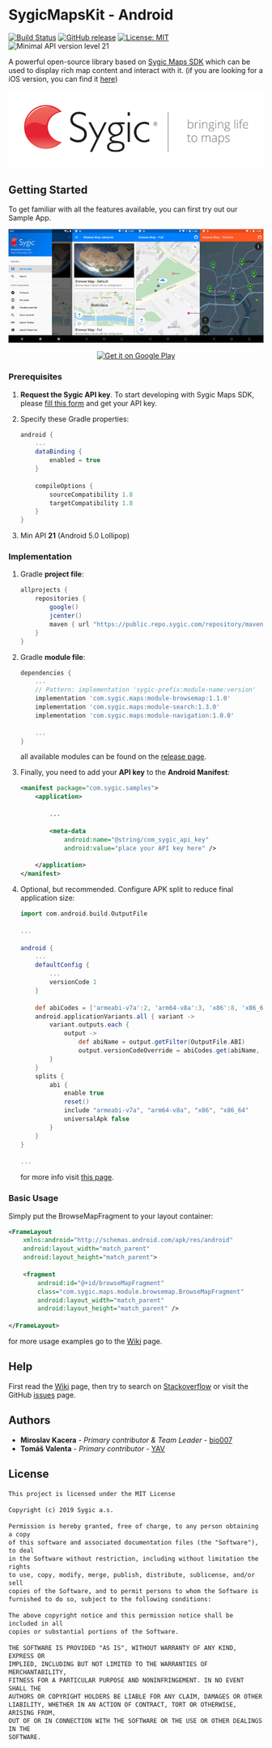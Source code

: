 # SygicMapsKit - Android

[![Build Status](https://travis-ci.com/Sygic/sygic-maps-kit-android.svg?branch=master)][8] [![GitHub release](https://img.shields.io/github/release/Sygic/sygic-maps-kit-android.svg)][1] [![License: MIT](https://img.shields.io/github/license/Sygic/sygic-maps-kit-android.svg)][12] ![Minimal API version level 21](https://img.shields.io/badge/API_level-21-green.svg)

A powerful open-source library based on [Sygic Maps SDK][5] which can be used to display rich map content and interact with it.
(if you are looking for a iOS version, you can find it [here][4])

<p align="center"><img src="assets/images/sygic_logo.png" alt="Sygic Logo"></p>

## Getting Started

To get familiar with all the features available, you can first try out our Sample App.

<p align="center"><a href="assets/images/screenshots_orig.png" target="_blank"><img src="assets/images/screenshots.png" alt="Screenshots"></a></p>
<p align="center"><a href="https://play.google.com/store/apps/details?id=com.sygic.samples" target="_blank"><img src="https://play.google.com/intl/en_us/badges/images/generic/en_badge_web_generic.png" alt="Get it on Google Play" height="80"></a></p>

### Prerequisites

1. **Request the Sygic API key**. To start developing with Sygic Maps SDK, please [fill this form][6] and get your API key.

2. Specify these Gradle properties:

    ```gradle
    android {
        ...
        dataBinding {
            enabled = true
        }
    
        compileOptions {
            sourceCompatibility 1.8
            targetCompatibility 1.8
        }
    }
    ```

3. Min API **21** (Android 5.0 Lollipop)

### Implementation

1. Gradle **project file**:

    ```gradle
    allprojects {
        repositories {
            google()
            jcenter()
            maven { url "https://public.repo.sygic.com/repository/maven-sygic-releases/" }
        }
    }
    ```

2. Gradle **module file**:

    ```gradle
    dependencies {
        ...
        // Pattern: implementation 'sygic-prefix:module-name:version'
        implementation 'com.sygic.maps:module-browsemap:1.1.0'
        implementation 'com.sygic.maps:module-search:1.3.0'
        implementation 'com.sygic.maps:module-navigation:1.0.0'

        ...
    }
    ```
    
    all available modules can be found on the [release page][1].

3. Finally, you need to add your **API key** to the **Android Manifest**:

    ```xml
    <manifest package="com.sygic.samples">
        <application>
    
            ...
     
            <meta-data
                android:name="@string/com_sygic_api_key"
                android:value="place your API key here" />
    
        </application>
    </manifest>
    ```

4. Optional, but recommended. Configure APK split to reduce final application size:

    ```gradle
    import com.android.build.OutputFile
    
    ...
    
    android {
        ...
        defaultConfig {
            ...
            versionCode 1
        }
    
        def abiCodes = ['armeabi-v7a':2, 'arm64-v8a':3, 'x86':8, 'x86_64':9 ]
        android.applicationVariants.all { variant ->
            variant.outputs.each {
                output ->
                    def abiName = output.getFilter(OutputFile.ABI)
                    output.versionCodeOverride = abiCodes.get(abiName, 0) * 100000 + variant.versionCode
            }
        }
        splits {
            abi {
                enable true
                reset()
                include "armeabi-v7a", "arm64-v8a", "x86", "x86_64"
                universalApk false
            }
        }
    }
    
    ...
    ```

    for more info visit [this page][7].

### Basic Usage

Simply put the BrowseMapFragment to your layout container:

```xml
<FrameLayout
    xmlns:android="http://schemas.android.com/apk/res/android"
    android:layout_width="match_parent"
    android:layout_height="match_parent">

    <fragment
        android:id="@+id/browseMapFragment"
        class="com.sygic.maps.module.browsemap.BrowseMapFragment"
        android:layout_width="match_parent"
        android:layout_height="match_parent" />

</FrameLayout>
```

for more usage examples go to the [Wiki][2] page.

## Help

First read the [Wiki][2] page, then try to search on [Stackoverflow][9] or visit the GitHub [issues][3] page.

## Authors

* **Miroslav Kacera** - *Primary contributor & Team Leader* - [bio007][10]
* **Tomáš Valenta** - *Primary contributor* - [YAV][11]

## License

    This project is licensed under the MIT License

    Copyright (c) 2019 Sygic a.s.
    
    Permission is hereby granted, free of charge, to any person obtaining a copy
    of this software and associated documentation files (the "Software"), to deal
    in the Software without restriction, including without limitation the rights
    to use, copy, modify, merge, publish, distribute, sublicense, and/or sell
    copies of the Software, and to permit persons to whom the Software is
    furnished to do so, subject to the following conditions:
    
    The above copyright notice and this permission notice shall be included in all
    copies or substantial portions of the Software.
    
    THE SOFTWARE IS PROVIDED "AS IS", WITHOUT WARRANTY OF ANY KIND, EXPRESS OR
    IMPLIED, INCLUDING BUT NOT LIMITED TO THE WARRANTIES OF MERCHANTABILITY,
    FITNESS FOR A PARTICULAR PURPOSE AND NONINFRINGEMENT. IN NO EVENT SHALL THE
    AUTHORS OR COPYRIGHT HOLDERS BE LIABLE FOR ANY CLAIM, DAMAGES OR OTHER
    LIABILITY, WHETHER IN AN ACTION OF CONTRACT, TORT OR OTHERWISE, ARISING FROM,
    OUT OF OR IN CONNECTION WITH THE SOFTWARE OR THE USE OR OTHER DEALINGS IN THE
    SOFTWARE.
    
[1]: https://github.com/Sygic/sygic-maps-kit-android/releases
[2]: https://github.com/Sygic/sygic-maps-kit-android/wiki
[3]: https://github.com/Sygic/sygic-maps-kit-android/issues
[4]: https://github.com/Sygic/sygic-maps-kit-ios/
[5]: https://www.sygic.com/enterprise/maps-navigation-sdk-api-developers
[6]: https://www.sygic.com/enterprise/get-api-key/
[7]: https://developer.android.com/studio/build/configure-apk-splits
[8]: https://github.com/Sygic/sygic-maps-kit-android/
[9]: https://stackoverflow.com/questions/tagged/android+sygic
[10]: https://github.com/bio007
[11]: https://github.com/TomasValenta
[12]: https://github.com/Sygic/sygic-maps-kit-android/blob/master/LICENSE
